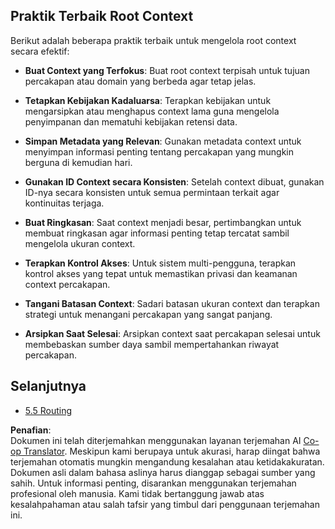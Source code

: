 <!--
CO_OP_TRANSLATOR_METADATA:
{
  "original_hash": "8311f46a35cf608c9780f39b62c9dc3f",
  "translation_date": "2025-06-13T00:33:52+00:00",
  "source_file": "05-AdvancedTopics/mcp-root-contexts/README.md",
  "language_code": "id"
}
-->
## Praktik Terbaik Root Context

Berikut adalah beberapa praktik terbaik untuk mengelola root context secara efektif:

- **Buat Context yang Terfokus**: Buat root context terpisah untuk tujuan percakapan atau domain yang berbeda agar tetap jelas.

- **Tetapkan Kebijakan Kadaluarsa**: Terapkan kebijakan untuk mengarsipkan atau menghapus context lama guna mengelola penyimpanan dan mematuhi kebijakan retensi data.

- **Simpan Metadata yang Relevan**: Gunakan metadata context untuk menyimpan informasi penting tentang percakapan yang mungkin berguna di kemudian hari.

- **Gunakan ID Context secara Konsisten**: Setelah context dibuat, gunakan ID-nya secara konsisten untuk semua permintaan terkait agar kontinuitas terjaga.

- **Buat Ringkasan**: Saat context menjadi besar, pertimbangkan untuk membuat ringkasan agar informasi penting tetap tercatat sambil mengelola ukuran context.

- **Terapkan Kontrol Akses**: Untuk sistem multi-pengguna, terapkan kontrol akses yang tepat untuk memastikan privasi dan keamanan context percakapan.

- **Tangani Batasan Context**: Sadari batasan ukuran context dan terapkan strategi untuk menangani percakapan yang sangat panjang.

- **Arsipkan Saat Selesai**: Arsipkan context saat percakapan selesai untuk membebaskan sumber daya sambil mempertahankan riwayat percakapan.

## Selanjutnya

- [5.5 Routing](../mcp-routing/README.md)

**Penafian**:  
Dokumen ini telah diterjemahkan menggunakan layanan terjemahan AI [Co-op Translator](https://github.com/Azure/co-op-translator). Meskipun kami berupaya untuk akurasi, harap diingat bahwa terjemahan otomatis mungkin mengandung kesalahan atau ketidakakuratan. Dokumen asli dalam bahasa aslinya harus dianggap sebagai sumber yang sahih. Untuk informasi penting, disarankan menggunakan terjemahan profesional oleh manusia. Kami tidak bertanggung jawab atas kesalahpahaman atau salah tafsir yang timbul dari penggunaan terjemahan ini.